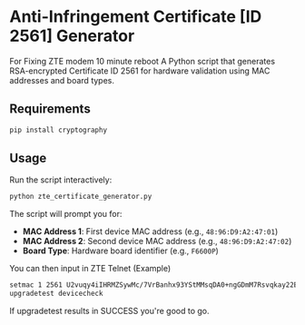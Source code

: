 # Anti-Infringement Certificate [ID 2561] Generator

For Fixing ZTE modem 10 minute reboot 
A Python script that generates RSA-encrypted Certificate ID 2561 for hardware validation using MAC addresses and board types.

## Requirements

```bash
pip install cryptography
```

## Usage
Run the script interactively:

```bash
python zte_certificate_generator.py
```

The script will prompt you for:
- **MAC Address 1**: First device MAC address (e.g., `48:96:D9:A2:47:01`)
- **MAC Address 2**: Second device MAC address (e.g., `48:96:D9:A2:47:02`) 
- **Board Type**: Hardware board identifier (e.g., `F6600P`)

You can then input in ZTE Telnet (Example)
```bash
setmac 1 2561 U2vuqy4iIHRMZSywMc/7VrBanhx93YStMMsqDA0+ngGDmM7Rsvqkay22EWFT7qXsplEtE5MyZm6ZxXX55ss/rL86LPWUd/tTiM584+Sy5N0vyl1T8hkohT7qNPln3+PklAzpF0PSqeZcE40t45fQwSlJojnNmNewndhBJyWgzp8=
upgradetest devicecheck
```
If upgradetest results in SUCCESS you're good to go.
